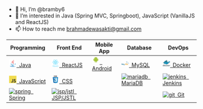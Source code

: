 - 👋 Hi, I’m @bramby6
- 👀 I’m interested in Java (Spring MVC, Springboot), JavaScript (VanillaJS and ReactJS)
- 📫 How to reach me brahmadewasakti@gmail.com


| Programming | Front End | Mobile App | Database | DevOps |
| --- | --- | --- | --- | --- |
| <a href="https://www.java.com" target="_blank" rel="noreferrer"><img src="https://raw.githubusercontent.com/devicons/devicon/master/icons/java/java-original.svg" alt="java" width="20" height="20"/>&ensp;Java</a> | <a href="https://reactjs.org/" target="_blank" rel="noreferrer"><img src="https://raw.githubusercontent.com/devicons/devicon/master/icons/react/react-original-wordmark.svg" alt="react" width="20" height="20"/>&ensp;ReactJS</a> | <a href="https://developer.android.com" target="_blank" rel="noreferrer"><img src="https://raw.githubusercontent.com/devicons/devicon/master/icons/android/android-original-wordmark.svg" alt="android" width="20" height="20"/>&ensp;Android</a> | <a href="https://www.mysql.com/" target="_blank" rel="noreferrer"><img src="https://raw.githubusercontent.com/devicons/devicon/master/icons/mysql/mysql-original-wordmark.svg" alt="mysql" width="20" height="20"/>&ensp;MySQL</a> |<a href="https://www.docker.com/" target="_blank" rel="noreferrer"><img src="https://raw.githubusercontent.com/devicons/devicon/master/icons/docker/docker-original-wordmark.svg" alt="docker" width="20" height="20"/>&ensp;Docker</a> |
| <a href="https://developer.mozilla.org/en-US/docs/Web/JavaScript" target="_blank" rel="noreferrer"><img src="https://raw.githubusercontent.com/devicons/devicon/master/icons/javascript/javascript-original.svg" alt="javascript" width="20" height="20"/>&ensp;JavaScript</a> | <a href="https://www.w3schools.com/css/" target="_blank" rel="noreferrer"><img src="https://raw.githubusercontent.com/devicons/devicon/master/icons/css3/css3-original-wordmark.svg" alt="css3" width="20" height="20"/>&ensp;CSS</a> | &nbsp; | <a href="https://mariadb.org/" target="_blank" rel="noreferrer"><img src="https://www.vectorlogo.zone/logos/mariadb/mariadb-icon.svg" alt="mariadb" width="20" height="20"/>&ensp;MariaDB</a> | <a href="https://www.jenkins.io" target="_blank" rel="noreferrer"><img src="https://www.vectorlogo.zone/logos/jenkins/jenkins-icon.svg" alt="jenkins" width="20" height="20"/>&ensp;Jenkins</a> |
| <a href="https://www.spring.io/" target="_blank" rel="noreferrer"><img src="https://www.vectorlogo.zone/logos/springio/springio-ar21.svg" alt="spring" width="20" height="20"/>&ensp;Spring</a> | <a href="https://jakarta.ee/specifications/servlet/" target="_blank" rel="noreferrer"><img src="https://www.svgrepo.com/show/14636/jsp-open-file-format-with-java-logo.svg" alt="jsp/jstl" width="20" height="20"/>&ensp;JSP/JSTL</a> | &nbsp; | &nbsp; | <a href="https://git-scm.com/" target="_blank" rel="noreferrer"><img src="https://www.vectorlogo.zone/logos/git-scm/git-scm-icon.svg" alt="git" width="20" height="20"/>&ensp;Git</a> |
  
